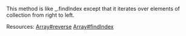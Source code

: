 This method is like \_.findIndex except that it iterates over elements of collection from right to left.

Resources: [Array#reverse](https://developer.mozilla.org/docs/Web/JavaScript/Reference/Global_Objects/Array/reverse) [Array#findIndex](https://developer.mozilla.org/docs/Web/JavaScript/Reference/Global_Objects/Array/findIndex)
